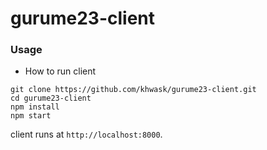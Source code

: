 # gurume23-client

### Usage

* How to run client
```
git clone https://github.com/khwask/gurume23-client.git
cd gurume23-client
npm install
npm start
```

client runs at `http://localhost:8000`.
